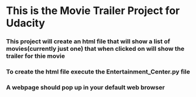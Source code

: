 # This is the Movie Trailer Project for Udacity
### This project will create an html file that will show a list of movies(currently just one)  that when clicked on will show the trailer for thie movie
### To create the html file execute the Entertainment_Center.py file
### A webpage should pop up in your default web browser
